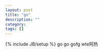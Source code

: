 ```yaml
---
layout: post
title: "go"
description: ""
category: 
tags: []
---
```

{% include JB/setup %}
go go gofg wte阿热
